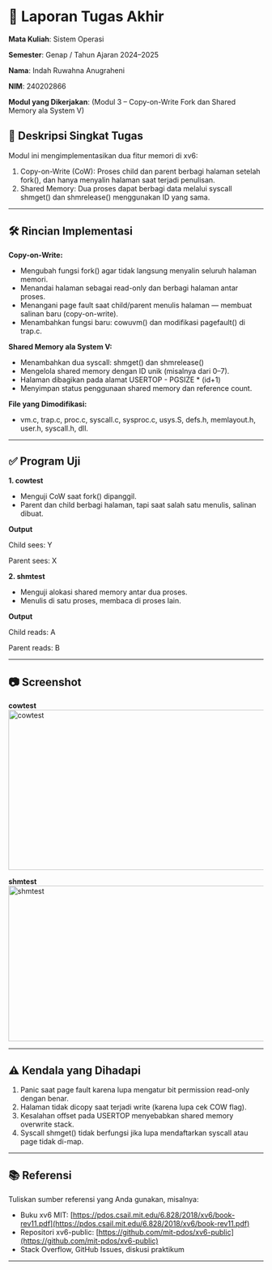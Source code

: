 # 📝 Laporan Tugas Akhir

**Mata Kuliah**: Sistem Operasi

**Semester**: Genap / Tahun Ajaran 2024–2025

**Nama**: Indah Ruwahna Anugraheni

**NIM**: 240202866

**Modul yang Dikerjakan**:
(Modul 3 – Copy-on-Write Fork dan Shared Memory ala System V)

## 📌 Deskripsi Singkat Tugas
Modul ini mengimplementasikan dua fitur memori di xv6:
1. Copy-on-Write (CoW): Proses child dan parent berbagi halaman setelah fork(),      dan hanya menyalin halaman saat terjadi penulisan.
2. Shared Memory: Dua proses dapat berbagi data melalui syscall shmget() dan         shmrelease() menggunakan ID yang sama.


---

## 🛠️ Rincian Implementasi
**Copy-on-Write:**
  * Mengubah fungsi fork() agar tidak langsung menyalin seluruh halaman memori.
  * Menandai halaman sebagai read-only dan berbagi halaman antar proses.
  * Menangani page fault saat child/parent menulis halaman — membuat salinan baru      (copy-on-write).
  * Menambahkan fungsi baru: cowuvm() dan modifikasi pagefault() di trap.c.

**Shared Memory ala System V:**
  * Menambahkan dua syscall: shmget() dan shmrelease()
  * Mengelola shared memory dengan ID unik (misalnya dari 0–7).
  * Halaman dibagikan pada alamat USERTOP - PGSIZE * (id+1)
  * Menyimpan status penggunaan shared memory dan reference count.

**File yang Dimodifikasi:**
  * vm.c, trap.c, proc.c, syscall.c, sysproc.c, usys.S, defs.h, memlayout.h,          user.h, syscall.h, dll.

---

## ✅ Program Uji

**1. cowtest**
* Menguji CoW saat fork() dipanggil.
* Parent dan child berbagi halaman, tapi saat salah satu menulis, salinan           dibuat.
  
**Output**

  Child sees: Y
  
  Parent sees: X
     
**2. shmtest**
* Menguji alokasi shared memory antar dua proses.
* Menulis di satu proses, membaca di proses lain.
  
**Output**

  Child reads: A
  
  Parent reads: B

     
---

## 📷 Screenshot
**cowtest**
<img width="759" height="316" alt="cowtest" src="https://github.com/user-attachments/assets/84872c26-221c-4cc3-ab57-a57a55d8c73d" />

**shmtest**
<img width="795" height="307" alt="shmtest" src="https://github.com/user-attachments/assets/c99e8788-260d-485f-99c5-76f3cf72c34b" />



---

## ⚠️ Kendala yang Dihadapi

1. Panic saat page fault karena lupa mengatur bit permission read-only dengan         benar.
2. Halaman tidak dicopy saat terjadi write (karena lupa cek COW flag).
3. Kesalahan offset pada USERTOP menyebabkan shared memory overwrite stack.
4. Syscall shmget() tidak berfungsi jika lupa mendaftarkan syscall atau page tidak    di-map.

---

## 📚 Referensi

Tuliskan sumber referensi yang Anda gunakan, misalnya:

* Buku xv6 MIT: [https://pdos.csail.mit.edu/6.828/2018/xv6/book-rev11.pdf](https://pdos.csail.mit.edu/6.828/2018/xv6/book-rev11.pdf)
* Repositori xv6-public: [https://github.com/mit-pdos/xv6-public](https://github.com/mit-pdos/xv6-public)
* Stack Overflow, GitHub Issues, diskusi praktikum

---


